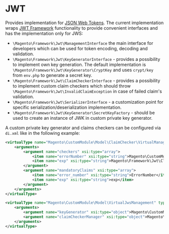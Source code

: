 # JWT

Provides implementation for [JSON Web Tokens](https://tools.ietf.org/html/rfc7519). The current implementation wraps [JWT Framework](https://web-token.spomky-labs.com/) functionality to provide convenient interfaces and has the implementation only for JWS:

- `\Magento\Framework\Jwt\ManagementInterface` the main interface for developers which can be used for token encoding, decoding and validation.
- `\Magento\Framework\Jwt\KeyGeneratorInterface` - provides a possibility to implement own key generation. The default implementation is `\Magento\Framework\Jwt\KeyGenerator\CryptKey` and uses `crypt/key` from `env.php` to generate a secret key.
- `\Magento\Framework\Jwt\ClaimCheckerInterface` - provides a possibility to implement custom claim checkers which should throw `\Magento\Framework\Jwt\InvalidClaimException` in case of failed claim's validation.
- `\Magento\Framework\Jwt\SerializerInterface` - a customization point for specific serialization/deserialization implementation.
- `\Magento\Framework\Jwt\KeyGenerator\SecretKeyFactory` - should be used to create an instance of JWK in custom private key generator.

A custom private key generator and claims checkers can be configured via `di.xml` like in the following example:
```xml
<virtualType name="Magento\CustomModule\Model\ClaimChecker\VirtualManager" type="Magento\Framework\Jwt\ClaimChecker\Manager">
    <arguments>
        <argument name="checkers" xsi:type="array">
            <item name="errorNumber" xsi:type="string">Magento\CustomModule\Model\Response\ClaimChecker\ErrorNumber</item>
            <item name="exp" xsi:type="string">Magento\Framework\Jwt\ClaimChecker\ExpirationTime</item>
        </argument>
        <argument name="mandatoryClaims" xsi:type="array">
            <item name="error_number" xsi:type="string">ErrorNumber</item>
            <item name="exp" xsi:type="string">exp</item>
        </argument>
    </arguments>
</virtualType>

<virtualType name="Magento\CustomModule\Model\VirtualJwsManagement" type="Magento\Framework\Jwt\Jws\Management">
    <arguments>
        <argument name="keyGenerator" xsi:type="object">Magento\CustomModule\Model\ApiKeyGenerator</argument>
        <argument name="claimCheckerManager" xsi:type="object">Magento\CustomModule\Model\ClaimChecker\VirtualManager</argument>
    </arguments>
</virtualType>
```